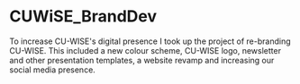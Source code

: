 # CUWiSE_BrandDev
To increase CU-WISE's digital presence I took up the project of re-branding CU-WISE.
This included a new colour scheme, CU-WISE logo, newsletter and other presentation templates, a website revamp and increasing our social media presence.
